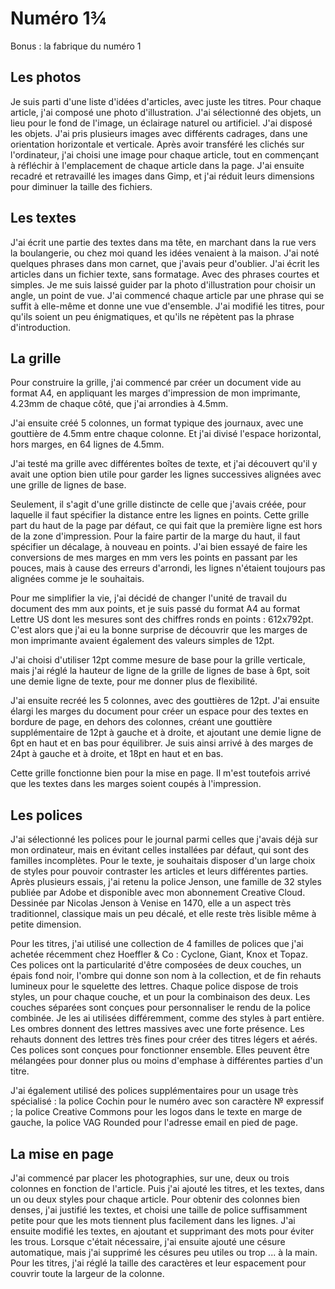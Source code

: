 # Numéro 1¾

Bonus : la fabrique du numéro 1

## Les photos

Je suis parti d'une liste d'idées d'articles, avec juste les titres.
Pour chaque article, j'ai composé une photo d'illustration.
J'ai sélectionné des objets, un lieu pour le fond de l'image,
un éclairage naturel ou artificiel. J'ai disposé les objets.
J'ai pris plusieurs images avec différents cadrages,
dans une orientation horizontale et verticale.
Après avoir transféré les clichés sur l'ordinateur,
j'ai choisi une image pour chaque article, tout en commençant
à réfléchir à l'emplacement de chaque article dans la page.
J'ai ensuite recadré et retravaillé les images dans Gimp, et j'ai
réduit leurs dimensions pour diminuer la taille des fichiers.

## Les textes

J'ai écrit une partie des textes dans ma tête, en marchant dans la rue
vers la boulangerie, ou chez moi quand les idées venaient à la maison.
J'ai noté quelques phrases dans mon carnet, que j'avais peur d'oublier.
J'ai écrit les articles dans un fichier texte, sans formatage.
Avec des phrases courtes et simples. Je me suis laissé guider par
la photo d'illustration pour choisir un angle, un point de vue.
J'ai commencé chaque article par une phrase qui se suffit à elle-même
et donne une vue d'ensemble. J'ai modifié les titres, pour qu'ils soient
un peu énigmatiques, et qu'ils ne répètent pas la phrase d'introduction.

## La grille

Pour construire la grille, j'ai commencé par créer un document vide
au format A4, en appliquant les marges d'impression de mon imprimante,
4.23mm de chaque côté, que j'ai arrondies à 4.5mm.

J'ai ensuite créé 5 colonnes, un format typique des journaux,
avec une gouttière de 4.5mm entre chaque colonne. Et j'ai divisé
l'espace horizontal, hors marges, en 64 lignes de 4.5mm.

J'ai testé ma grille avec différentes boîtes de texte,
et j'ai découvert qu'il y avait une option bien utile pour garder
les lignes successives alignées avec une grille de lignes de base.

Seulement, il s'agit d'une grille distincte de celle que j'avais créée,
pour laquelle il faut spécifier la distance entre les lignes en points.
Cette grille part du haut de la page par défaut, ce qui fait que la
première ligne est hors de la zone d'impression. Pour la faire partir
de la marge du haut, il faut spécifier un décalage, à nouveau en points.
J'ai bien essayé de faire les conversions de mes marges en mm vers
les points en passant par les pouces, mais à cause des erreurs d'arrondi,
les lignes n'étaient toujours pas alignées comme je le souhaitais.

Pour me simplifier la vie, j'ai décidé de changer l'unité de travail
du document des mm aux points, et je suis passé du format A4 au format
Lettre US dont les mesures sont des chiffres ronds en points : 612x792pt.
C'est alors que j'ai eu la bonne surprise de découvrir que les marges
de mon imprimante avaient également des valeurs simples de 12pt.

J'ai choisi d'utiliser 12pt comme mesure de base pour la grille verticale,
mais j'ai réglé la hauteur de ligne de la grille de lignes de base à 6pt,
soit une demie ligne de texte, pour me donner plus de flexibilité.

J'ai ensuite recréé les 5 colonnes, avec des gouttières de 12pt.
J'ai ensuite élargi les marges du document pour créer un espace
pour des textes en bordure de page, en dehors des colonnes,
créant une gouttière supplémentaire de 12pt à gauche et à droite,
et ajoutant une demie ligne de 6pt en haut et en bas pour équilibrer.
Je suis ainsi arrivé à des marges de 24pt à gauche et à droite,
et 18pt en haut et en bas.

Cette grille fonctionne bien pour la mise en page. Il m'est toutefois
arrivé que les textes dans les marges soient coupés à l'impression.

## Les polices

J'ai sélectionné les polices pour le journal parmi celles que j'avais
déjà sur mon ordinateur, mais en évitant celles installées par défaut,
qui sont des familles incomplètes. Pour le texte, je souhaitais disposer
d'un large choix de styles pour pouvoir contraster les articles et leurs
différentes parties. Après plusieurs essais, j'ai retenu la police Jenson,
une famille de 32 styles publiée par Adobe et disponible avec mon abonnement
Creative Cloud. Dessinée par Nicolas Jenson à Venise en 1470, elle a un
aspect très traditionnel, classique mais un peu décalé, et elle reste très
lisible même à petite dimension.

Pour les titres, j'ai utilisé une collection de 4 familles de polices que
j'ai achetée récemment chez Hoeffler & Co : Cyclone, Giant, Knox et Topaz.
Ces polices ont la particularité d'être composées de deux couches, un épais
fond noir, l'ombre qui donne son nom à la collection, et de fin rehauts
lumineux pour le squelette des lettres. Chaque police dispose de trois styles,
un pour chaque couche, et un pour la combinaison des deux. Les couches
séparées sont conçues pour personnaliser le rendu de la police combinée.
Je les ai utilisées différemment, comme des styles à part entière. Les ombres
donnent des lettres massives avec une forte présence. Les rehauts donnent des
lettres très fines pour créer des titres légers et aérés. Ces polices sont
conçues pour fonctionner ensemble. Elles peuvent être mélangées pour donner
plus ou moins d'emphase à différentes parties d'un titre.

J'ai également utilisé des polices supplémentaires pour un usage très
spécialisé : la police Cochin pour le numéro avec son caractère № expressif ;
la police Creative Commons pour les logos dans le texte en marge de gauche,
la police VAG Rounded pour l'adresse email en pied de page.

## La mise en page

J'ai commencé par placer les photographies, sur une, deux ou trois colonnes
en fonction de l'article. Puis j'ai ajouté les titres, et les textes, dans
un ou deux styles pour chaque article. Pour obtenir des colonnes bien denses,
j'ai justifié les textes, et choisi une taille de police suffisamment petite
pour que les mots tiennent plus facilement dans les lignes. J'ai ensuite
modifié les textes, en ajoutant et supprimant des mots pour éviter les trous.
Lorsque c'était nécessaire, j'ai ensuite ajouté une césure automatique,
mais j'ai supprimé les césures peu utiles ou trop ... à la main.
Pour les titres, j'ai réglé la taille des caractères et leur espacement pour
couvrir toute la largeur de la colonne.

